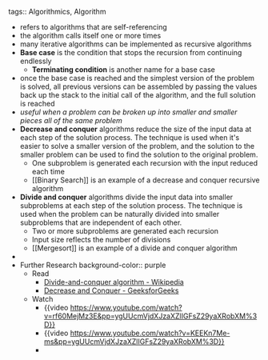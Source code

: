 tags:: Algorithmics, Algorithm

- refers to algorithms that are self-referencing
- the algorithm calls itself one or more times
- many iterative algorithms can be implemented as recursive algorithms
- **Base case** is the condition that stops the recursion from continuing endlessly
	- **Terminating condition** is another name for a base case
- once the base case is reached and the simplest version of the problem is solved, all previous versions can be assembled by passing the values back up the stack to the initial call of the algorithm, and the full solution is reached
- *useful when a problem can be broken up into smaller and smaller pieces all of the same problem*
- **Decrease and conquer** algorithms reduce the size of the input data at each step of the solution process. The technique is used when it's easier to solve a smaller version of the problem, and the solution to the smaller problem can be used to find the solution to the original problem.
	- One subproblem is generated each recursion with the input reduced each time
	- [[Binary Search]] is an example of a decrease and conquer recursive algorithm
- **Divide and conquer** algorithms divide the input data into smaller subproblems at each step of the solution process. The technique is used when the problem can be naturally divided into smaller subproblems that are independent of each other.
	- Two or more subproblems are generated each recursion
	- Input size reflects the number of divisions
	- [[Mergesort]] is an example of a divide and conquer algorithm
-
- Further Research
  background-color:: purple
	- Read
		- [Divide-and-conquer algorithm - Wikipedia](https://en.wikipedia.org/wiki/Divide-and-conquer_algorithm)
		- [Decrease and Conquer - GeeksforGeeks](https://www.geeksforgeeks.org/decrease-and-conquer/)
	- Watch
		- {{video https://www.youtube.com/watch?v=rf60MejMz3E&pp=ygUUcmVjdXJzaXZlIGFsZ29yaXRobXM%3D}}
		- {{video https://www.youtube.com/watch?v=KEEKn7Me-ms&pp=ygUUcmVjdXJzaXZlIGFsZ29yaXRobXM%3D}}
		-
